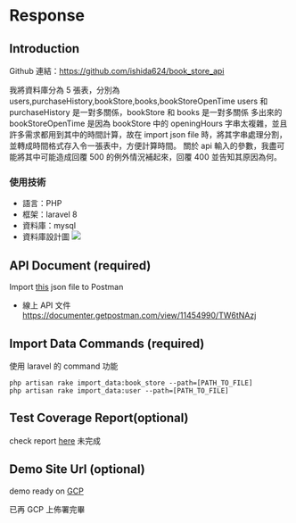 # Response

## Introduction

Github 連結：https://github.com/ishida624/book_store_api

我將資料庫分為 5 張表，分別為 users,purchaseHistory,bookStore,books,bookStoreOpenTime
users 和 purchaseHistory 是一對多關係，bookStore 和 books 是一對多關係
多出來的 bookStoreOpenTime 是因為 bookStore 中的 openingHours 字串太複雜，並且許多需求都用到其中的時間計算，故在 import json file 時，將其字串處理分割，並轉成時間格式存入令一張表中，方便計算時間。
關於 api 輸入的參數，我盡可能將其中可能造成回覆 500 的例外情況補起來，回覆 400 並告知其原因為何。

### 使用技術

- 語言：PHP
- 框架：laravel 8
- 資料庫：mysql
- 資料庫設計圖
  ![](https://i.imgur.com/DEYbANt.png)

## API Document (required)

Import [this](book_store_api.postman_collection.json) json file to Postman

- 線上 API 文件
  https://documenter.getpostman.com/view/11454990/TW6tNAzj

## Import Data Commands (required)

使用 laravel 的 command 功能

`php artisan rake import_data:book_store --path=[PATH_TO_FILE]`  
 `php artisan rake import_data:user --path=[PATH_TO_FILE]`

## Test Coverage Report(optional)

check report [here](#test-coverage-reportoptional)
未完成

## Demo Site Url (optional)

demo ready on [GCP](https://bookstore.gill.gq)

已再 GCP 上佈署完畢

